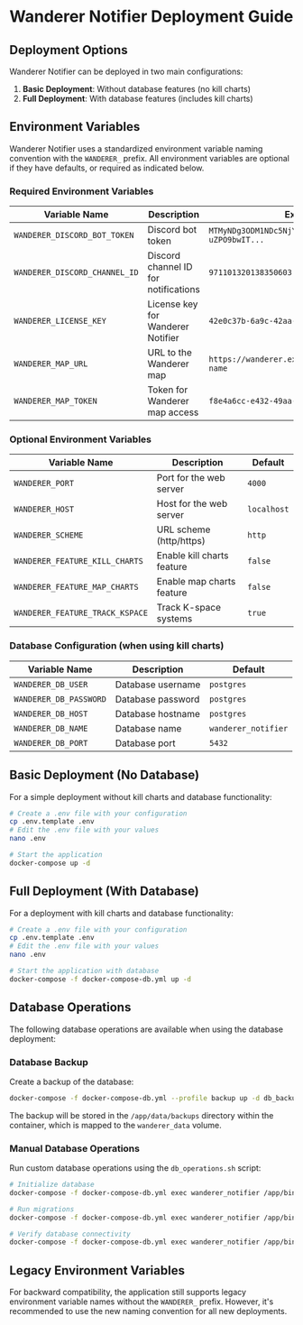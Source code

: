 # Wanderer Notifier Deployment Guide

## Deployment Options

Wanderer Notifier can be deployed in two main configurations:

1. **Basic Deployment**: Without database features (no kill charts)
2. **Full Deployment**: With database features (includes kill charts)

## Environment Variables

Wanderer Notifier uses a standardized environment variable naming convention with the `WANDERER_` prefix.
All environment variables are optional if they have defaults, or required as indicated below.

### Required Environment Variables

| Variable Name                 | Description                          | Example                                                 |
| ----------------------------- | ------------------------------------ | ------------------------------------------------------- |
| `WANDERER_DISCORD_BOT_TOKEN`  | Discord bot token                    | `MTMyNDg3ODM1NDc5NjY0NjQ1MQ.GrhZfw.x90wac-uZPO9bwIT...` |
| `WANDERER_DISCORD_CHANNEL_ID` | Discord channel ID for notifications | `971101320138350603`                                    |
| `WANDERER_LICENSE_KEY`        | License key for Wanderer Notifier    | `42e0c37b-6a9c-42aa-9fcd-ca5931710454`                  |
| `WANDERER_MAP_URL`            | URL to the Wanderer map              | `https://wanderer.example.com/your-map-name`            |
| `WANDERER_MAP_TOKEN`          | Token for Wanderer map access        | `f8e4a6cc-e432-49aa-a3e8-29ee25d2a9da`                  |

### Optional Environment Variables

| Variable Name                   | Description                | Default     |
| ------------------------------- | -------------------------- | ----------- |
| `WANDERER_PORT`                 | Port for the web server    | `4000`      |
| `WANDERER_HOST`                 | Host for the web server    | `localhost` |
| `WANDERER_SCHEME`               | URL scheme (http/https)    | `http`      |
| `WANDERER_FEATURE_KILL_CHARTS`  | Enable kill charts feature | `false`     |
| `WANDERER_FEATURE_MAP_CHARTS`   | Enable map charts feature  | `false`     |
| `WANDERER_FEATURE_TRACK_KSPACE` | Track K-space systems      | `true`      |

### Database Configuration (when using kill charts)

| Variable Name          | Description       | Default             |
| ---------------------- | ----------------- | ------------------- |
| `WANDERER_DB_USER`     | Database username | `postgres`          |
| `WANDERER_DB_PASSWORD` | Database password | `postgres`          |
| `WANDERER_DB_HOST`     | Database hostname | `postgres`          |
| `WANDERER_DB_NAME`     | Database name     | `wanderer_notifier` |
| `WANDERER_DB_PORT`     | Database port     | `5432`              |

## Basic Deployment (No Database)

For a simple deployment without kill charts and database functionality:

```bash
# Create a .env file with your configuration
cp .env.template .env
# Edit the .env file with your values
nano .env

# Start the application
docker-compose up -d
```

## Full Deployment (With Database)

For a deployment with kill charts and database functionality:

```bash
# Create a .env file with your configuration
cp .env.template .env
# Edit the .env file with your values
nano .env

# Start the application with database
docker-compose -f docker-compose-db.yml up -d
```

## Database Operations

The following database operations are available when using the database deployment:

### Database Backup

Create a backup of the database:

```bash
docker-compose -f docker-compose-db.yml --profile backup up -d db_backup
```

The backup will be stored in the `/app/data/backups` directory within the container, which is mapped to the `wanderer_data` volume.

### Manual Database Operations

Run custom database operations using the `db_operations.sh` script:

```bash
# Initialize database
docker-compose -f docker-compose-db.yml exec wanderer_notifier /app/bin/db_operations.sh init

# Run migrations
docker-compose -f docker-compose-db.yml exec wanderer_notifier /app/bin/db_operations.sh migrate

# Verify database connectivity
docker-compose -f docker-compose-db.yml exec wanderer_notifier /app/bin/db_operations.sh verify
```

## Legacy Environment Variables

For backward compatibility, the application still supports legacy environment variable names without the `WANDERER_` prefix.
However, it's recommended to use the new naming convention for all new deployments.
